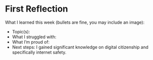 # First Reflection
What I learned this week (bullets are fine, you may include an image):
- Topic(s):
- What I struggled with:
- What I’m proud of:
- Next steps:
I gained significant knowledge on digital citizenship and specifically internet safety.
